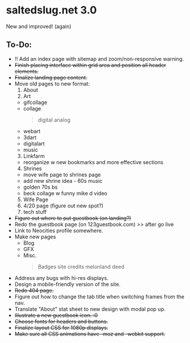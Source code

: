 # saltedslug.net 3.0
New and improved! (again)

## **To-Do:**
- !! Add an index page with sitemap and zoom/non-responsive warning.
- ~~Finish placing interface within grid area and position all header elements.~~
- ~~Finalize landing page content.~~
- Move old pages to new format:
  1. About
  2. Art
    * gifcollage
    * collage
      > digital
      > analog
    * webart
    * 3dart
    * digitalart
    * music
  3. Linkfarm
    * reorganize w new bookmarks and more effective sections
  4. Shrines
    * move wife page to shrines page
    * add new shrine idea - 60s music
    * golden 70s bs
    * beck collage w funny mike d video
  5. Wife Page
  6. 4/20 page (figure out new spot?)
  7. tech stuff
- ~~Figure out where to put guestbook (on landing?)~~
- Redo the guestbook page (on 123guestbook.com) >> after go live
- Link to Neocities profile somewhere.
- Make new pages
  * Blog
  * GFX
  * Misc.
    > Badges
    > site credits
    > melonland deed
- Address any bugs with hi-res displays.
- Design a mobile-friendly version of the site.
- ~~Redo 404 page.~~
- Figure out how to change the tab title when switching frames from the nav.
- Translate "About" stat sheet to new design with modal pop up.
- ~~Illustrate a new guestbook icon. :0~~
- ~~Choose fonts for headers and buttons.~~
- ~~Finalize layout CSS for 1080p displays.~~
- ~~Make sure all CSS animations have -moz and -webkit support.~~